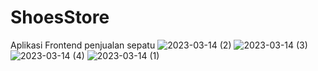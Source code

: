 # ShoesStore
Aplikasi Frontend penjualan sepatu 
![2023-03-14 (2)](https://user-images.githubusercontent.com/63648831/224947325-54e05812-12a9-4a86-b54c-dd5171894eb3.png)
![2023-03-14 (3)](https://user-images.githubusercontent.com/63648831/224947333-65d3be21-f25e-4c5a-8a57-210a0773ca58.png)
![2023-03-14 (4)](https://user-images.githubusercontent.com/63648831/224947343-2bc1d944-9963-497a-8f86-329705f5d740.png)
![2023-03-14 (1)](https://user-images.githubusercontent.com/63648831/224947346-8719a1e7-8994-46e4-b4b7-2f1cc78557be.png)
